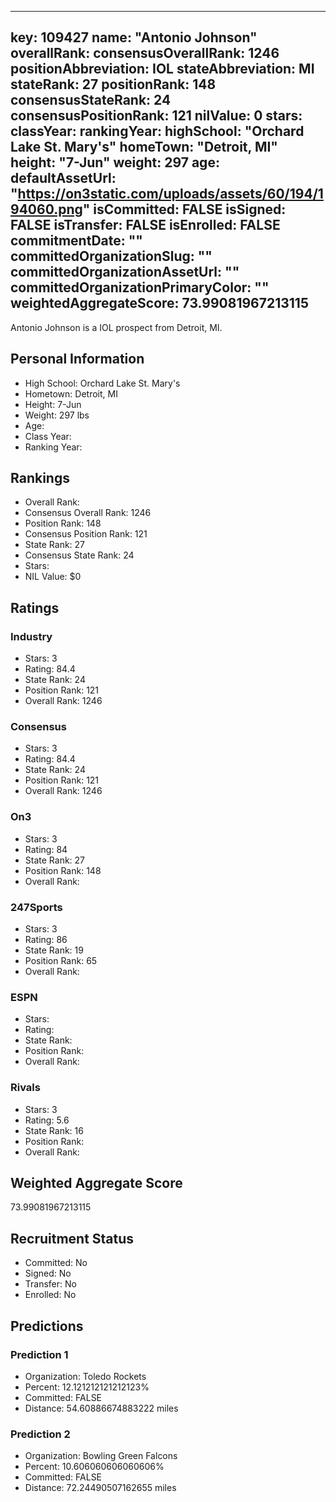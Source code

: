 ---
  key: 109427
  name: "Antonio Johnson"
  overallRank: 
  consensusOverallRank: 1246
  positionAbbreviation: IOL
  stateAbbreviation: MI
  stateRank: 27
  positionRank: 148
  consensusStateRank: 24
  consensusPositionRank: 121
  nilValue: 0
  stars: 
  classYear: 
  rankingYear: 
  highSchool: "Orchard Lake St. Mary's"
  homeTown: "Detroit, MI"
  height: "7-Jun"
  weight: 297
  age: 
  defaultAssetUrl: "https://on3static.com/uploads/assets/60/194/194060.png"
  isCommitted: FALSE
  isSigned: FALSE
  isTransfer: FALSE
  isEnrolled: FALSE
  commitmentDate: ""
  committedOrganizationSlug: ""
  committedOrganizationAssetUrl: ""
  committedOrganizationPrimaryColor: ""
  weightedAggregateScore: 73.99081967213115
  ---
  
  Antonio Johnson is a IOL prospect from Detroit, MI.
  
  ## Personal Information
  - High School: Orchard Lake St. Mary's
  - Hometown: Detroit, MI
  - Height: 7-Jun
  - Weight: 297 lbs
  - Age: 
  - Class Year: 
  - Ranking Year: 
  
  ## Rankings
  - Overall Rank: 
  - Consensus Overall Rank: 1246
  - Position Rank: 148
  - Consensus Position Rank: 121
  - State Rank: 27
  - Consensus State Rank: 24
  - Stars: 
  - NIL Value: $0
  
  ## Ratings
  
  ### Industry
  - Stars: 3
  - Rating: 84.4
  - State Rank: 24
  - Position Rank: 121
  - Overall Rank: 1246
  
  ### Consensus
  - Stars: 3
  - Rating: 84.4
  - State Rank: 24
  - Position Rank: 121
  - Overall Rank: 1246
  
  ### On3
  - Stars: 3
  - Rating: 84
  - State Rank: 27
  - Position Rank: 148
  - Overall Rank: 
  
  ### 247Sports
  - Stars: 3
  - Rating: 86
  - State Rank: 19
  - Position Rank: 65
  - Overall Rank: 
  
  ### ESPN
  - Stars: 
  - Rating: 
  - State Rank: 
  - Position Rank: 
  - Overall Rank: 
  
  ### Rivals
  - Stars: 3
  - Rating: 5.6
  - State Rank: 16
  - Position Rank: 
  - Overall Rank: 
  
  ## Weighted Aggregate Score
  73.99081967213115
  
  ## Recruitment Status
  - Committed: No
  - Signed: No
  - Transfer: No
  - Enrolled: No
  
  
  
  ## Predictions
  
  ### Prediction 1
  - Organization: Toledo Rockets
  - Percent: 12.121212121212123%
  - Committed: FALSE
  - Distance: 54.60886674883222 miles
  
  ### Prediction 2
  - Organization: Bowling Green Falcons
  - Percent: 10.606060606060606%
  - Committed: FALSE
  - Distance: 72.24490507162655 miles
  